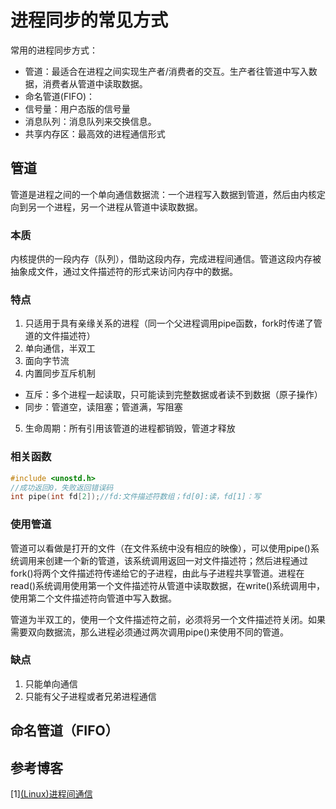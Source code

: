 # 进程同步的常见方式
常用的进程同步方式：
- 管道：最适合在进程之间实现生产者/消费者的交互。生产者往管道中写入数据，消费者从管道中读取数据。
- 命名管道(FIFO)：
- 信号量：用户态版的信号量
- 消息队列：消息队列来交换信息。
- 共享内存区：最高效的进程通信形式

## 管道
管道是进程之间的一个单向通信数据流：一个进程写入数据到管道，然后由内核定向到另一个进程，另一个进程从管道中读取数据。
### 本质
内核提供的一段内存（队列），借助这段内存，完成进程间通信。管道这段内存被抽象成文件，通过文件描述符的形式来访问内存中的数据。
### 特点
1. 只适用于具有亲缘关系的进程（同一个父进程调用pipe函数，fork时传递了管道的文件描述符）
2. 单向通信，半双工
3. 面向字节流
4. 内置同步互斥机制
- 互斥：多个进程一起读取，只可能读到完整数据或者读不到数据（原子操作）
- 同步：管道空，读阻塞；管道满，写阻塞
5. 生命周期：所有引用该管道的进程都销毁，管道才释放
### 相关函数
```c 
#include <unostd.h>
//成功返回0，失败返回错误码
int pipe(int fd[2]);//fd:文件描述符数组；fd[0]:读，fd[1]：写
```
### 使用管道
管道可以看做是打开的文件（在文件系统中没有相应的映像），可以使用pipe()系统调用来创建一个新的管道，该系统调用返回一对文件描述符；然后进程通过fork()将两个文件描述符传递给它的子进程，由此与子进程共享管道。进程在read()系统调用使用第一个文件描述符从管道中读取数据，在write()系统调用中，使用第二个文件描述符向管道中写入数据。

管道为半双工的，使用一个文件描述符之前，必须将另一个文件描述符关闭。如果需要双向数据流，那么进程必须通过两次调用pipe()来使用不同的管道。
### 缺点
1. 只能单向通信
2. 只能有父子进程或者兄弟进程通信

## 命名管道（FIFO）
 

## 参考博客
[1][(Linux)进程间通信](https://blog.csdn.net/giraffe_255/article/details/80751198)